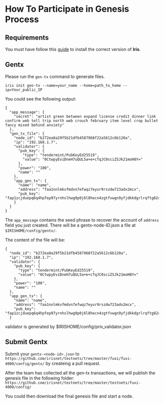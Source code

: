 # How To Participate in Genesis Process

## Requirements

You must have follow this [guide](Install-Iris.md) to install the correct version of **Iris**.

## Gentx

Please run the `gen-tx` command to generate files.


```
iris init gen-tx --name=your_name --home=path_to_home --ip=Your_public_IP
```

You could see the following output:

```
{
  "app_message": {
    "secret": "artist green between expand license credit dinner link confirm web tell trip north web crouch february item level crop bullet fancy mixed behind anxiety"
  },
  "gen_tx_file": {
    "node_id": "b272ea8a29f5b21dfb4587968f22a5612c6b120a",
    "ip": "192.168.1.7",
    "validator": {
      "pub_key": {
        "type": "tendermint/PubKeyEd25519",
        "value": "0CtwpyEviDneH7uQUL5a+e+cTqJC0sciZSJk21moH8Y="
      },
      "power": "100",
      "name": ""
    },
    "app_gen_tx": {
      "name": "name",
      "address": "faa1nnlmkvfmdvn7efwqz7eyur9rszdw723adx2mcx",
      "pub_key": "fap1zcjduepq6q4hpfep97yrnhslhwg9p0j6l8hecn4zgtfvwgn9yfjdkkdgrlrqftg82c"
    }
  }
}
```

The `app_message` contains the seed phrase to recover the account of `address` field you just created.
There will be a gentx-node-ID.json a file at `$IRISHOME/config/gentx/`.

The content of the file will be:

```
{
  "node_id": "b272ea8a29f5b21dfb4587968f22a5612c6b120a",
  "ip": "192.168.1.7",
  "validator": {
    "pub_key": {
      "type": "tendermint/PubKeyEd25519",
      "value": "0CtwpyEviDneH7uQUL5a+e+cTqJC0sciZSJk21moH8Y="
    },
    "power": "100",
    "name": ""
  },
  "app_gen_tx": {
    "name": "name",
    "address": "faa1nnlmkvfmdvn7efwqz7eyur9rszdw723adx2mcx",
    "pub_key": "fap1zcjduepq6q4hpfep97yrnhslhwg9p0j6l8hecn4zgtfvwgn9yfjdkkdgrlrqftg82c"
  }
```
validator is generated by \$IRISHOME/config/priv_validator.json

## Submit Gentx

Submit your `gentx-<node-id>.json` to `https://github.com/irisnet/testnets/tree/master/fuxi/fuxi-4000/config/gentx/` by createing a pull request.

After the team has collected all the gen-tx transactions, we will publish the genesis file in the following folder: `https://github.com/irisnet/testnets/tree/master/testnets/fuxi-4000/config/`

You could then download the final genesis file and start a node. 

